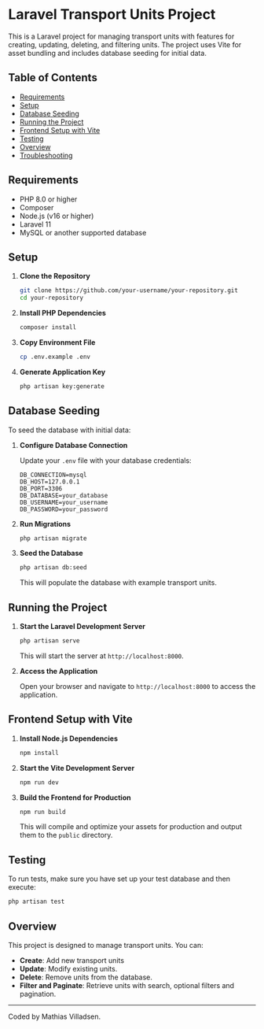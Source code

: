 # Laravel Transport Units Project

This is a Laravel project for managing transport units with features for creating, updating, deleting, and filtering units. The project uses Vite for asset bundling and includes database seeding for initial data.

## Table of Contents

- [Requirements](#requirements)
- [Setup](#setup)
- [Database Seeding](#database-seeding)
- [Running the Project](#running-the-project)
- [Frontend Setup with Vite](#frontend-setup-with-vite)
- [Testing](#testing)
- [Overview](#overview)
- [Troubleshooting](#troubleshooting)

## Requirements

- PHP 8.0 or higher
- Composer
- Node.js (v16 or higher)
- Laravel 11
- MySQL or another supported database

## Setup

1. **Clone the Repository**

   ```bash
   git clone https://github.com/your-username/your-repository.git
   cd your-repository
   ```

2. **Install PHP Dependencies**

   ```bash
   composer install
   ```

3. **Copy Environment File**

   ```bash
   cp .env.example .env
   ```

4. **Generate Application Key**

   ```bash
   php artisan key:generate
   ```

## Database Seeding

To seed the database with initial data:

1. **Configure Database Connection**

   Update your `.env` file with your database credentials:

   ```dotenv
   DB_CONNECTION=mysql
   DB_HOST=127.0.0.1
   DB_PORT=3306
   DB_DATABASE=your_database
   DB_USERNAME=your_username
   DB_PASSWORD=your_password
   ```

2. **Run Migrations**

   ```bash
   php artisan migrate
   ```

3. **Seed the Database**

   ```bash
   php artisan db:seed
   ```

   This will populate the database with example transport units.

## Running the Project

1. **Start the Laravel Development Server**

   ```bash
   php artisan serve
   ```

   This will start the server at `http://localhost:8000`.

2. **Access the Application**

   Open your browser and navigate to `http://localhost:8000` to access the application.

## Frontend Setup with Vite

1. **Install Node.js Dependencies**

   ```bash
   npm install
   ```

2. **Start the Vite Development Server**

   ```bash
   npm run dev
   ```

3. **Build the Frontend for Production**

   ```bash
   npm run build
   ```

   This will compile and optimize your assets for production and output them to the `public` directory.

## Testing

To run tests, make sure you have set up your test database and then execute:

```bash
php artisan test
```

## Overview

This project is designed to manage transport units. You can:

- **Create**: Add new transport units
- **Update**: Modify existing units.
- **Delete**: Remove units from the database.
- **Filter and Paginate**: Retrieve units with search, optional filters and pagination.

---

Coded by Mathias Villadsen.